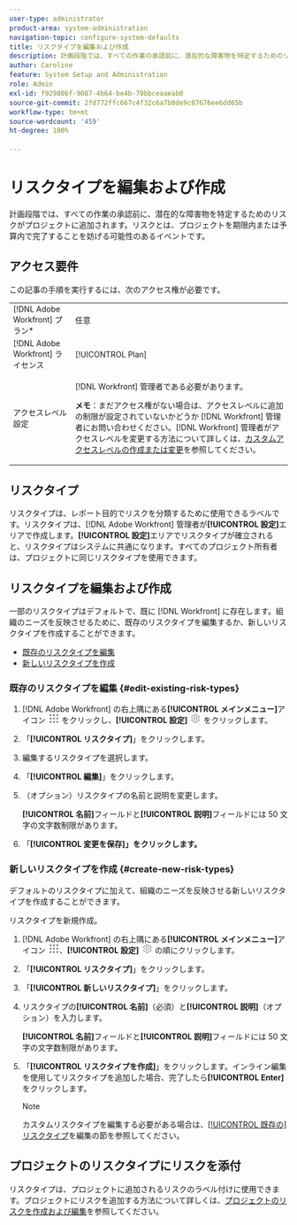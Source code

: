 ```yaml
---
user-type: administrator
product-area: system-administration
navigation-topic: configure-system-defaults
title: リスクタイプを編集および作成
description: 計画段階では、すべての作業の承認前に、潜在的な障害物を特定するためのリスクがプロジェクトに追加されます。リスクとは、プロジェクトを期限内または予算内で完了することを妨げる可能性のあるイベントです。
author: Caroline
feature: System Setup and Administration
role: Admin
exl-id: f929806f-9087-4b64-be4b-70bbceaaeab0
source-git-commit: 2fd772ffc667c4f32c6a7b0de9c87676ee6dd65b
workflow-type: tm+mt
source-wordcount: '459'
ht-degree: 100%

---
```


# リスクタイプを編集および作成

<!--DON'T DELETE, DRAFT OR HIDE THIS ARTICLE. IT IS LINKED TO THE PRODUCT, THROUGH THE CONTEXT SENSITIVE HELP LINKS.-->

計画段階では、すべての作業の承認前に、潜在的な障害物を特定するためのリスクがプロジェクトに追加されます。リスクとは、プロジェクトを期限内または予算内で完了することを妨げる可能性のあるイベントです。

## アクセス要件

この記事の手順を実行するには、次のアクセス権が必要です。

<table style="table-layout:auto"> 
 <col> 
 <col> 
 <tbody> 
  <tr> 
   <td role="rowheader">[!DNL Adobe Workfront] プラン*</td> 
   <td>任意</td> 
  </tr> 
  <tr> 
   <td role="rowheader">[!DNL Adobe Workfront] ライセンス</td> 
   <td>[!UICONTROL Plan]</td> 
  </tr> 
  <tr> 
   <td role="rowheader">アクセスレベル設定</td> 
   <td> <p>[!DNL Workfront] 管理者である必要があります。</p> <p><b>メモ</b>：まだアクセス権がない場合は、アクセスレベルに追加の制限が設定されていないかどうか [!DNL Workfront] 管理者にお問い合わせください。[!DNL Workfront] 管理者がアクセスレベルを変更する方法について詳しくは、<a href="../../../administration-and-setup/add-users/configure-and-grant-access/create-modify-access-levels.md" class="MCXref xref">カスタムアクセスレベルの作成または変更</a>を参照してください。</p> </td> 
  </tr> 
 </tbody> 
</table>

## リスクタイプ

リスクタイプは、レポート目的でリスクを分類するために使用できるラベルです。リスクタイプは、[!DNL Adobe Workfront] 管理者が&#x200B;**[!UICONTROL 設定]**&#x200B;エリアで作成します。**[!UICONTROL 設定]**&#x200B;エリアでリスクタイプが確立されると、リスクタイプはシステムに共通になります。すべてのプロジェクト所有者は、プロジェクトに同じリスクタイプを使用できます。

## リスクタイプを編集および作成

一部のリスクタイプはデフォルトで、既に [!DNL Workfront] に存在します。組織のニーズを反映させるために、既存のリスクタイプを編集するか、新しいリスクタイプを作成することができます。

* [既存のリスクタイプを編集](#edit-existing-risk-types)
* [新しいリスクタイプを作成](#create-new-risk-types)

### 既存のリスクタイプを編集 {#edit-existing-risk-types}

1. [!DNL Adobe Workfront] の右上隅にある&#x200B;**[!UICONTROL メインメニュー]**&#x200B;アイコン ![](assets/main-menu-icon.png) をクリックし、**[!UICONTROL 設定]** ![](assets/gear-icon-settings.png) をクリックします。

1. 「**[!UICONTROL リスクタイプ]**」をクリックします。
1. 編集するリスクタイプを選択します。
1. 「**[!UICONTROL 編集]**」をクリックします。
1. （オプション）リスクタイプの名前と説明を変更します。

   **[!UICONTROL 名前]**&#x200B;フィールドと&#x200B;**[!UICONTROL 説明]**&#x200B;フィールドには 50 文字の文字数制限があります。

1. 「**[!UICONTROL 変更を保存]」をクリックします。**

### 新しいリスクタイプを作成 {#create-new-risk-types}

デフォルトのリスクタイプに加えて、組織のニーズを反映させる新しいリスクタイプを作成することができます。

リスクタイプを新規作成。

1. [!DNL Adobe Workfront] の右上隅にある&#x200B;**[!UICONTROL メインメニュー]**&#x200B;アイコン ![](assets/main-menu-icon.png)、**[!UICONTROL 設定]** ![](assets/gear-icon-settings.png) の順にクリックします。

1. 「**[!UICONTROL リスクタイプ]**」をクリックします。
1. 「**[!UICONTROL 新しいリスクタイプ]**」をクリックします。
1. リスクタイプの&#x200B;**[!UICONTROL 名前]**（必須）と&#x200B;**[!UICONTROL 説明]**（オプション）を入力します。

   **[!UICONTROL 名前]**&#x200B;フィールドと&#x200B;**[!UICONTROL 説明]**&#x200B;フィールドには 50 文字の文字数制限があります。

1. 「**[!UICONTROL リスクタイプを作成]**」をクリックします。インライン編集を使用してリスクタイプを追加した場合、完了したら&#x200B;**[!UICONTROL Enter]** をクリックします。

   >[!NOTE]
   >
   >カスタムリスクタイプを編集する必要がある場合は、[[!UICONTROL 既存の]リスクタイプ](#edit-existing-risk-types)を編集の節を参照してください。

## プロジェクトのリスクタイプにリスクを添付

リスクタイプは、プロジェクトに追加されるリスクのラベル付けに使用できます。プロジェクトにリスクを追加する方法について詳しくは、[プロジェクトのリスクを作成および編集](../../../manage-work/projects/define-a-business-case/create-edit-risks-on-projects.md)を参照してください。
